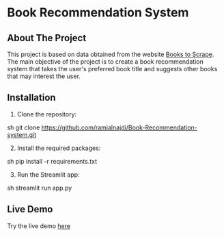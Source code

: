 # Book Recommendation System

## About The Project
This project is based on data obtained from the website [Books to Scrape](https://books.toscrape.com/). The main objective of the project is to create a book recommendation system that takes the user's preferred book title and suggests other books that may interest the user.

## Installation
1. Clone the repository:
   
sh
   git clone https://github.com/ramialnajdi/Book-Recommendation-system.git
   
2. Install the required packages:
   
sh
   pip install -r requirements.txt
   
3. Run the Streamlit app:
   
sh
   streamlit run app.py
   

## Live Demo
Try the live demo [here](https://book-recommendation-system-9yxdvtwfjf5dgwsvwvjlae.streamlit.app/)
